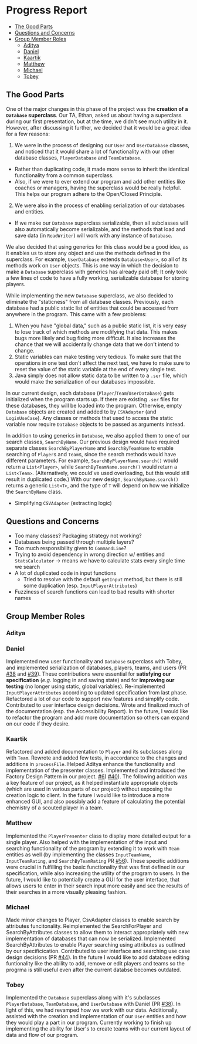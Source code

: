 # Progress Report

- [The Good Parts](#the-good-parts)
- [Questions and Concerns](#questions-and-concerns)
- [Group Member Roles](#group-member-roles)
  - [Aditya](#aditya)
  - [Daniel](#daniel)
  - [Kaartik](#kaartik)
  - [Matthew](#matthew)
  - [Michael](#michael)
  - [Tobey](#tobey)

## The Good Parts

One of the major changes in this phase of the project was the **creation of a `Database` superclass**. Our TA, Ethan, asked us about having a superclass during our first presentation, but at the time, we didn't see much utility in it. However, after discussing it further, we decided that it would be a great idea for a few reasons:

1. We were in the process of designing our `User` and `UserDatabase` classes, and noticed that it would share a lot of functionality with our other database classes, `PlayerDatabase` and `TeamDatabase`.
  - Rather than duplicating code, it made more sense to inherit the identical functionality from a common superclass.
  - Also, if we were to ever extend our program and add other entities like coaches or managers, having the superclass would be really helpful. This helps our program adhere to the Open/Closed Principle.
2. We were also in the process of enabling serialization of our databases and entities. 
  - If we make our `Database` superclass serializable, then all subclasses will also automatically become serializable, and the methods that load and save data (in `ReadWriter`) will work with any instance of `Database`.

We also decided that using generics for this class would be a good idea, as it enables us to store any object and use the methods defined in the superclass. For example, `UserDatabase` extends `Database<User>`, so all of its methods work on `User` objects. This is one way in which the decision to make a `Database` superclass with generics has already paid off; It only took a few lines of code to have a fully working, serializable database for storing players.

While implementing the new `Database` superclass, we also decided to eliminate the "staticness" from all database classes. Previously, each database had a public static list of entities that could be accessed from anywhere in the program. This came with a few problems:

1. When you have "global data," such as a public static list, it is very easy to lose track of which methods are modifying that data. This makes bugs more likely and bug fixing more difficult. It also increases the chance that we will accidentally change data that we don't intend to change.
2. Static variables can make testing very tedious. To make sure that the operations in one test don't affect the next test, we have to make sure to reset the value of the static variable at the end of every single test.
3. Java simply does not allow static data to be written to a `.ser` file, which would make the serialization of our databases impossible.

In our current design, each database (`Player`/`Team`/`UserDatabase`) gets initialized when the program starts up. If there are existing `.ser` files for these databases, they will be loaded into the program. Otherwise, empty `Database` objects are created and added to by `CSVAdapter` (and `LoginUseCase`). Any classes or methods that used to access the static variable now require `Database` objects to be passed as arguments instead.

In addition to using generics in `Database`, we also applied them to one of our search classes, `SearchByName`. Our previous design would have required separate classes `SearchByPlayerName` and `SearchByTeamName` to enable searching of `Player`s and `Team`s, since the search methods would have different parameters. For example, `SearchByPlayerName.search()` would return a `List<Player>`, while `SearchByTeamName.search()` would return a `List<Team>`. (Alternatively, we could've used overloading, but this would still result in duplicated code.) With our new design, `SearchByName.search()` returns a generic `List<T>`, and the type of `T` will depend on how we initialize the `SearchByName` class.

- Simplifying `CSVAdapter` (extracting logic)

## Questions and Concerns

- Too many classes? Packaging strategy not working?
- Databases being passed through multiple layers?
- Too much responsibility given to `CommandLine`?
- Trying to avoid dependency in wrong direction w/ entities and `StatsCalculator` -> means we have to calculate stats every single time we search
- A lot of duplicated code in input functions
  - Tried to resolve with the default `getInput` method, but there is still some duplication (esp. `InputPlayerAttributes`)
- Fuzziness of search functions can lead to bad results with shorter names

## Group Member Roles

<!-- 
TODO: What have you worked on since Phase 1? What are some additional features/improvements that you could implement in the future?
TODO: Make sure to add a link to a significant pull request that you had a part in! See https://q.utoronto.ca/courses/233945/pages/project-phase-2 for more details on this. 
-->

### Aditya

### Daniel

Implemented new user functionality and `Database` superclass with Tobey, and implemented serialization of databases, players, teams, and users (PR [#38](https://github.com/CSC207-UofT/course-project-team-scouts/pull/38) and [#39](https://github.com/CSC207-UofT/course-project-team-scouts/pull/39)). These contributions were essential for **satisfying our specification** (*e.g.* logging in and saving state) and for **improving our testing** (no longer using static, global variables). Re-implemented `InputPlayerAttributes` according to updated specification from last phase. Refactored a lot of our code to support new features and simplify code. Contributed to user interface design decisions. Wrote and finalized much of the documentation (esp. the Accessibility Report). In the future, I would like to refactor the program and add more documentation so others can expand on our code if they desire.

### Kaartik
Refactored and added documentation to `Player` and its subclasses along with `Team`. Rewrote and added few tests, in accordance to the changes and additions in `processFile`. Helped Aditya enhance the functionality and implementation of the presenter classes. Implemented and introduced the Factory Design Pattern in our project. [#6](https://github.com/CSC207-UofT/course-project-team-scouts/pull/6)) [#40](https://github.com/CSC207-UofT/course-project-team-scouts/pull/40)). The following addition was a key feature of our project, as it helped instantiate appropriate objects (which are used in various parts of our project) without exposing the creation logic to client. In the future I would like to introduce a more enhanced GUI, and also possibly add a feature of calculating the potential chemistry of a scouted player in a team. 

### Matthew

Implemented the `PlayerPresenter` class to display more detailed output for a single player. Also helped with the implementation of the input and searching functionality of the program by extending it to work with `Team` entities as well (by implementing the classes `InputTeamName`, `InputTeamRating`, and `SearchByTeamRating` PR [#56](https://github.com/CSC207-UofT/course-project-team-scouts/pull/56])). These specific additions were crucial in fulfilling the basic functionality that was first defined in our specification, while also increasing the utility of the program to users. In the future, I would like to potentially create a GUI for the user interface, that allows users to enter in their search input more easily and see the results of their searches in a more visually pleasing fashion.

### Michael 

Made minor changes to Player, CsvAdapter classes to enable search by attributes funcitonality. Reimplemented the SearchForPlayer and SearchByAttributes classes to allow them to interact appropriately with new implementation of databases that can now be serialized. Implemented SearchByAttributes to enable Player searching using attributes as outlined by our specificication. Contributed to user interface and searching use case design decisions (PR [#44](https://github.com/CSC207-UofT/course-project-team-scouts/pull/44)). In the future I would like to add database editing funtionality like the ability to add, remove or edit players and teams so the progrma is still useful even after the current databse becomes outdated.

### Tobey

Implemented the `Database` superclass along with it's subclasses `PlayerDatabase`, `TeamDatabase`, and `UserDatabase` with Daniel (PR [#38](https://github.com/CSC207-UofT/course-project-team-scouts/pull/38)). In light of this, we had revamped how we work with our data. Additionally, assisted with the creation and implementation of our `User` entities and how they would play a part in our program. Currently working to finish up implementing the ability for User's to create teams with our current layout of data and flow of our program.
